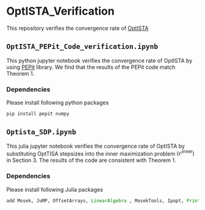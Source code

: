 # OptISTA_Verification
This repository verifies the convergence rate of [OptISTA](https://arxiv.org/abs/2305.15704)

## `OptISTA_PEPit_Code_verification.ipynb`

This python jupyter notebook verifies the convergence rate of OptISTA by using [PEPit](https://pepit.readthedocs.io/en/latest/index.html) library. 
We find that the results of the PEPit code match Theorem 1. 

### Dependencies

Please install following python packages 

  ```python
pip install pepit numpy
  ```

## `Optista_SDP.ipynb`

This julia jupyter notebook verifies the convergence rate of OptISTA by substituting OptTISA stepsizes into the inner maximization problem  $(\mathcal{O}^{\text{inner}})$ in Section 3. The results of the code are consistent with Theorem 1.

### Dependencies

Please install following Julia packages 

  ```julia
add Mosek, JuMP, OffsetArrays, LinearAlgebra , MosekTools, Ipopt, Printf
  ```


